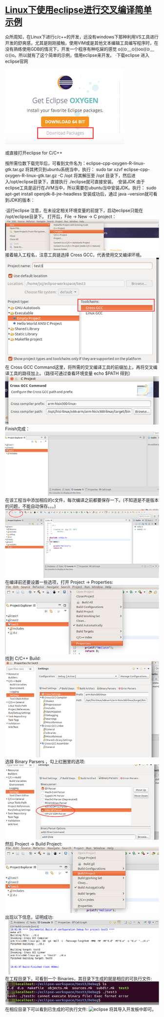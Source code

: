 # [Linux下使用eclipse进行交叉编译简单示例](https://www.cnblogs.com/zhanghanbing/p/7420423.html)
众所周知，在Linux下进行c/c++的开发，远没有windows下那种利用VS工具进行开发的舒爽感，尤其是刚刚接触，使用VIM或是其他文本编辑工具编写程序时，在没有熟练使用GDB的情况下，开发一个程序有种吃屎的感觉 o((⊙﹏⊙))oo((⊙﹏⊙))o。所以就有了这个简单的示例，借用eclipse来开发。
·下载eclipse
进入eclipse官网

![eclipse](Asset/1.png)

或直接打开eclipse for C/C++

按所需位数下载完毕后，可看到文件名为：eclipse-cpp-oxygen-R-linux-gtk.tar.gz
将其拷贝到ubuntu系统当中，执行：
sudo tar xzvf eclipse-cpp-oxygen-R-linux-gtk.tar.gz -C /opt
将其解压至 /opt 目录下，然后进入/opt/eclipse目录下，直接执行 ./eclipse就可直接安装。
·安装JDK
由于eclipse工具是运行在JVM当中，所以需要在ubuntu当中安装JDK。执行：
sudo apt-get install openjdk-8-jre-headless
安装成功后，通过 java –version就可看到JDK的版本：

·运行eclipse
注意，在未设定相关环境变量的前提下，启动eclipse只能在 /opt/eclipse目录下。
打开后，File -> New -> C project：
![eclipse](Asset/2.png)
接着输入工程名，注意工具链选择 Cross GCC，代表使用交叉编译环境。
![eclipse](Asset/3.png)
在 Cross GCC Command这里，将所需的交叉编译工具的前缀加上，再将交叉编译工具的路径加上。（路径可通过查看环境变量 echo $PATH 得到）
![eclipse](Asset/4.png)
Finish完成：
![eclipse](Asset/5.png)
在该工程当中添加相应的c文件，每次编译之前都要保存一下。(不知道是不是版本的问题，不能自动保存。。。)
![eclipse](Asset/6.png)
在编译前还要设置一些选项，打开 Project -> Properties:
![eclipse](Asset/7.png)
找到 C/C++ Build:
![eclipse](Asset/8.png)
选择 Binary Parsers ，勾上红圈里的选项:
![eclipse](Asset/9.png)
然后 Project -> Build Project:
![eclipse](Asset/10.png)
出现以下信息，证明成功:
![eclipse](Asset/11.png)
在工程目录下，可看到一个 Binaries，其目录下生成的就是相应的可执行文件:
![eclipse](Asset/12.png)
在相应目录下可以看到已生成的可执行文件:
![eclipse](Asset/13.png)
将其导入开发板中即可。
